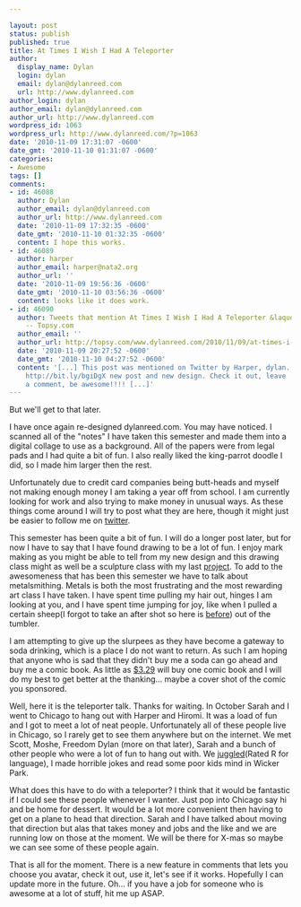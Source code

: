 ```yaml
---

layout: post
status: publish
published: true
title: At Times I Wish I Had A Teleporter
author:
  display_name: Dylan
  login: dylan
  email: dylan@dylanreed.com
  url: http://www.dylanreed.com
author_login: dylan
author_email: dylan@dylanreed.com
author_url: http://www.dylanreed.com
wordpress_id: 1063
wordpress_url: http://www.dylanreed.com/?p=1063
date: '2010-11-09 17:31:07 -0600'
date_gmt: '2010-11-10 01:31:07 -0600'
categories:
- Awesome
tags: []
comments:
- id: 46088
  author: Dylan
  author_email: dylan@dylanreed.com
  author_url: http://www.dylanreed.com
  date: '2010-11-09 17:32:35 -0600'
  date_gmt: '2010-11-10 01:32:35 -0600'
  content: I hope this works.
- id: 46089
  author: harper
  author_email: harper@nata2.org
  author_url: ''
  date: '2010-11-09 19:56:36 -0600'
  date_gmt: '2010-11-10 03:56:36 -0600'
  content: looks like it does work.
- id: 46090
  author: Tweets that mention At Times I Wish I Had A Teleporter &laquo; dylanreed.com
    -- Topsy.com
  author_email: ''
  author_url: http://topsy.com/www.dylanreed.com/2010/11/09/at-times-i-wish-i-had-a-teleporter/?utm_source=pingback&amp;utm_campaign=L2
  date: '2010-11-09 20:27:52 -0600'
  date_gmt: '2010-11-10 04:27:52 -0600'
  content: '[...] This post was mentioned on Twitter by Harper, dylan. dylan said:
    http://bit.ly/bgiDgX new post and new design. Check it out, leave
    a comment, be awesome!!!! [...]'
---
```


But we'll get to that later.

I have once again re-designed dylanreed.com. You may have noticed. I scanned all of the "notes" I have taken this semester and made them into a digital collage to use as a background. All of the papers were from legal pads and I had quite a bit of fun. I also really liked the king-parrot doodle I did, so I made him larger then the rest.

Unfortunately due to credit card companies being butt-heads and myself not making enough money I am taking a year off from school. I am currently looking for work and also trying to make money in unusual ways. As these things come around I will try to post what they are here, though it might just be easier to follow me on [twitter][1].

   [1]: http://twitter.com/awesomeguy

This semester has been quite a bit of fun. I will do a longer post later, but for now I have to say that I have found drawing to be a lot of fun. I enjoy mark making as you might be able to tell from my new design and this drawing class might as well be a sculpture class with my last [project][2]. To add to the awesomeness that has been this semester we have to talk about metalsmithing. Metals is both the most frustrating and the most rewarding art class I have taken. I have spent time pulling my hair out, hinges I am looking at you, and I have spent time jumping for joy, like when I pulled a certain sheep(I forgot to take an after shot so here is [before][3]) out of the tumbler.

   [2]: http://www.flickr.com/photos/dylansarah/5144511904/
   [3]: http://www.flickr.com/photos/dylansarah/5125999404/

I am attempting to give up the slurpees as they have become a gateway to soda drinking, which is a place I do not want to return. As such I am hoping that anyone who is sad that they didn't buy me a soda can go ahead and buy me a comic book. As little as [$3.29][4] will buy one comic book and I will do my best to get better at the thanking... maybe a cover shot of the comic you sponsored.

   [4]: https://www.paypal.com/us/cgi-bin/webscr?cmd=_flow&SESSION=bM9D5RY98TsLVwj6SHTlDms6fW1aU7YIvXH6gscHYaS-UJzLtUXuJ-pd1YW&dispatch=50a222a57771920b6a3d7b606239e4d529b525e0b7e69bf0224adecfb0124e9b61f737ba21b08198aa166382b1a4fa18dd0806b806506d52

Well, here it is the teleporter talk. Thanks for waiting. In October Sarah and I went to Chicago to hang out with Harper and Hiromi. It was a load of fun and I got to meet a lot of neat people. Unfortunately all of these people live in Chicago, so I rarely get to see them anywhere but on the internet. We met Scott, Moshe, Freedom Dylan (more on that later), Sarah and a bunch of other people who were a lot of fun to hang out with. We [juggled][5](Rated R for language), I made horrible jokes and read some poor kids mind in Wicker Park.

   [5]: http://www.youtube.com/watch?v=wv5DdGSwimc&feature=youtube_gdata_player

What does this have to do with a teleporter? I think that it would be fantastic if I could see these people whenever I wanter. Just pop into Chicago say hi and be home for dessert. It would be a lot more convenient then having to get on a plane to head that direction. Sarah and I have talked about moving that direction but alas that takes money and jobs and the like and we are running low on those at the moment. We will be there for X-mas so maybe we can see some of these people again.

That is all for the moment. There is a new feature in comments that lets you choose you avatar, check it out, use it, let's see if it works. Hopefully I can update more in the future. Oh... if you have a job for someone who is awesome at a lot of stuff, hit me up ASAP.
